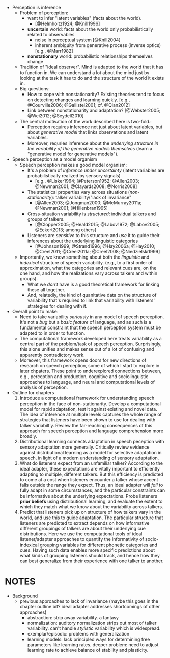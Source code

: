 * Perception is inference
    * Problem of perception:
        * want to infer "latent variables" (facts about the world). 
            * [@Helmholtz1924; @Knill1996]
        * **uncertain** world: facts about the world only probabilistically related
          to observables
            * noise in perceptual system [@Knill2004]
            * inherent ambiguity from generative process (inverse optics) [e.g., @Marr1982]
        * **nonstationary** world: probabilistic relationships themselves change
    * Tradition of "ideal observer". Mind is adapted to the world that it has to function in. We can understand a lot about the mind just by looking at the task it has to do and the structure of the world it exists in.
    * Big questions:
        * How to cope with nonstationarity?  Existing theories tend to focus on
          detecting changes and learning quickly. [e.g., @Courville2006; @Gallistel2001; cf. @Qian2012]
        * Link between nonstationarity and adaptation? [@Webster2005; @Wei2012; @Seydell2010]
    * The central motivation of the work described here is two-fold.:
        * Perception requires inference not just about latent variables, but about
          _generative model_ that links observations and latent variables.
        * Moreover, requries inference about the _underlying structure in the
          variability of the generative models themselves_ (learn a "generative
          model for generative models").
* Speech perception as a model organism
    * Speech perception makes a good model organism:
        * It's a problem of _inference under uncertainty_ (latent variables are
          probabilistically realized by sensory signals)
            * [e.g., @Lisker1964; @Peterson1952; @Allen2003; @Newman2001; @Clayards2008; @Norris2008]
        * The statistical properties vary across situations (_non-stationarity_):
          talker variability/"lack of invariance"
            * [@Allen2003; @Jongman2000; @McMurray2011a; @Newman2001; @Hillenbran1995]
        * Cross-situation variability is _structured_: individual talkers and groups
          of talkers.
            * [@Clopper2005; @Heald2015; @Labov1972; @Labov2005; @Eckert2013; among others]
        * Listeners are _sensitive_ to this structure and _use_ it to guide their
          inferences about the underlying linguistic categories
            * [@Johnson1999; @Strand1996; @Hay2006a; @Hay2010; @Creel2011; @Creel2011a; @Creel2008; @Niedzielski1999]
    * Importantly, we know something about both the _linguistic_ and _indexical_
      structure of speech variability. (e.g., to a first order of approximation,
      what the categories and relevant cues are, on the one hand, and how the
      realizations vary across talkers and within groups).
        * What we _don't_ have is a good theoretical framework for linking these all
          together. <!-- maybe here is a good place for points in notes below on prev. work? or at least a pointer to where it's reviewed in later chapters -->
        * And, relatedly, the kind of quanitative data on the structure of
          variability that's required to link that variability with listeners'
          strategies for dealing with it.
* Overall point to make:
    * Need to take variability _seriously_ in any model of speech perception. It's not a _bug_ but a _basic feature_ of language, and as such is a fundamental constraint that the speech perception system must be adapted to in order to function.
    * The computational framework developed here treats variability as a central part of the problem/task of speech perception. Surprisingly, this alone unifies and makes sense out of a lot of confusing and apparently contradictory work.
    * Moreover, this framework opens doors for new directions of research on speech perception, some of which I start to explore in later chpaters. These point to underexplored connections between, e.g., perception and production, cognitive and sociolinguistic approaches to language, and neural and computational levels of analysis of perception.
* Outline for chapters
    1. Introduce a computational framework for understanding speech perception in the face of non-stationarity. Develop a computational model for rapid adaptation, test it against existing and novel data. The idea of inference at multiple levels captures the whole range of strategies that listeners have been shown to use for dealing with talker variabiltiy. Review the far-reaching consequences of this approach for speech perception and language comprehension more broadly.
    2. Distributional learning connects adaptation in speech peception with sensory adaptation more generally. Critically review evidence against distributional learning as a model for selective adaptation in speech, in light of a modern understanding of sensory adaptation.
    3. What do listeners expect from an unfamiliar talker? According to the ideal adapter, these expectations are vitally important to efficiently adapting to multiple, different talkers. But this efficiency is predicted to come at a cost when listeners encounter a talker whose accent falls outside the range they expect. Thus, an ideal adapter will _fail_ to fully adapt in some circumstances, and the particular constraints can be informative about the underlying expectations. Probe listeners __prior beliefs__ using distributional learning, and evaluate the extent to which they match what we know about the variability across talkers.
    4. Predict that listeners pick up on structure of how talkers vary in the world, and use this to guide adaptation. The particular structure that listeners are predicted to extract depends on how informative different groupings of talkers are about their underlying cue distributions.  Here we use the computational tools of ideal listener/adapter approaches to quantify the informativity of socio-indexical grouping variables for different phonetic categories and cues. Having such data enables more specific predictions about what kinds of grouping listeners should track, and hence how they can best generalize from their experience with one talker to another.



# NOTES

* Background
    * previous approaches to lack of invariance (maybe this goes in the chapter
      outline bit? ideal adapter addresses shortcomings of other approaches)
        * abstraction: strip away variability. a fantasy
        * normalization: auditory normalization strips out most of talker variability. can't handle _stylistic_ variability which is widespread.
        * exemplar/episodic: problems with generalization
        * learning models: lack principled ways for determining free parameters like learning rates. deeper problem: need to adjust learning rate to achieve balance of stability and plasticity.
